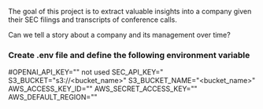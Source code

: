 The goal of this project is to extract valuable insights into a company given their SEC filings and transcripts of conference calls.

Can we tell a story about a company and its management over time?

### Create .env file and define the following environment variable

#OPENAI_API_KEY="" not used
SEC_API_KEY="
S3_BUCKET="s3://<bucket_name>"
S3_BUCKET_NAME="<bucket_name>"
AWS_ACCESS_KEY_ID=""
AWS_SECRET_ACCESS_KEY=""
AWS_DEFAULT_REGION=""